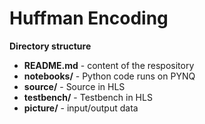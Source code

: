 # Huffman Encoding

**Directory structure**
* **README.md** - content of the respository
* **notebooks/** - Python code runs on PYNQ
* **source/** - Source in HLS
* **testbench/** - Testbench in HLS
* **picture/** - input/output data
